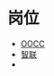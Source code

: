 # 岗位

+ [OOCC](https://mp.weixin.qq.com/s/aRlWC67XVxX9vjMX0A2Qlg)
+ [智联](https://docs.qq.com/sheet/DRUJwdUpDRHljSGlX?tab=BB08J2)
+ 